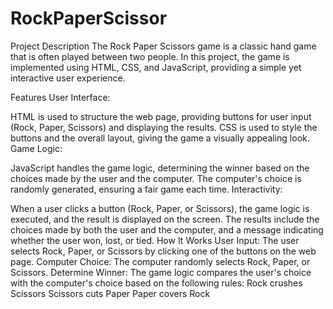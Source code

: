 # RockPaperScissor
Project Description
The Rock Paper Scissors game is a classic hand game that is often played between two people. In this project, the game is implemented using HTML, CSS, and JavaScript, providing a simple yet interactive user experience.

Features
User Interface:

HTML is used to structure the web page, providing buttons for user input (Rock, Paper, Scissors) and displaying the results.
CSS is used to style the buttons and the overall layout, giving the game a visually appealing look.
Game Logic:

JavaScript handles the game logic, determining the winner based on the choices made by the user and the computer.
The computer's choice is randomly generated, ensuring a fair game each time.
Interactivity:

When a user clicks a button (Rock, Paper, or Scissors), the game logic is executed, and the result is displayed on the screen.
The results include the choices made by both the user and the computer, and a message indicating whether the user won, lost, or tied.
How It Works
User Input: The user selects Rock, Paper, or Scissors by clicking one of the buttons on the web page.
Computer Choice: The computer randomly selects Rock, Paper, or Scissors.
Determine Winner: The game logic compares the user's choice with the computer's choice based on the following rules:
Rock crushes Scissors
Scissors cuts Paper
Paper covers Rock
